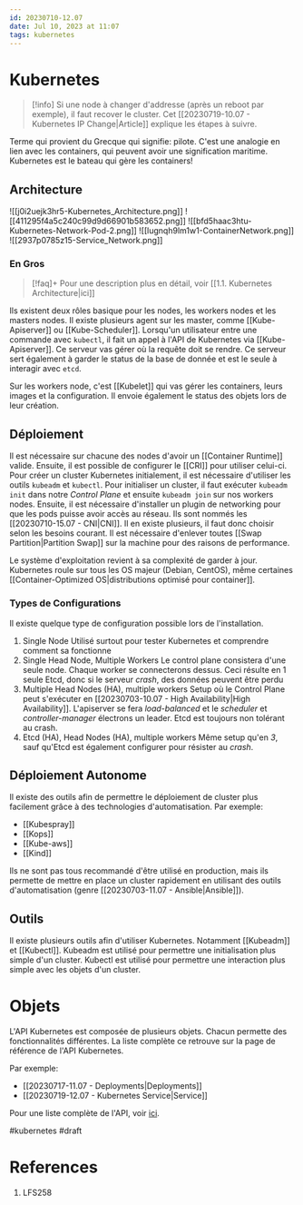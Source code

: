 ```yaml
---
id: 20230710-12.07
date: Jul 10, 2023 at 11:07
tags: kubernetes
---
```

# Kubernetes

> [!info]
> Si une node à changer d'addresse (après un  reboot par exemple), il faut recover le cluster. Cet [[20230719-10.07 - Kubernetes IP Change|Article]] explique les étapes à suivre.

Terme qui provient du Grecque qui signifie: pilote. C'est une analogie en lien avec les containers, qui peuvent avoir une signification maritime. Kubernetes est le bateau qui gère les containers!

## Architecture

![[j0i2uejk3hr5-Kubernetes_Architecture.png]]
![[411295f4a5c240c99d9d66901b583652.png]]
![[bfd5haac3htu-Kubernetes-Network-Pod-2.png]]
![[lugnqh9lm1w1-ContainerNetwork.png]]
![[2937p0785z15-Service_Network.png]]





### En Gros

> [!faq]+
> Pour une description plus en détail, voir [[1.1. Kubernetes Architecture|ici]]

Ils existent deux rôles basique pour les nodes, les workers nodes et les masters nodes. Il existe plusieurs agent sur les master, comme [[Kube-Apiserver]] ou [[Kube-Scheduler]]. Lorsqu'un utilisateur entre une commande avec `kubectl`, il fait un appel à l'API de Kubernetes via [[Kube-Apiserver]]. Ce serveur vas gérer où la requête doit se rendre. Ce serveur sert également à garder le status de la base de donnée et est le seule à interagir avec `etcd`. 

Sur les workers node, c'est [[Kubelet]] qui vas gérer les containers, leurs images et la configuration. Il envoie également le status des objets lors de leur création.

## Déploiement

Il est nécessaire sur chacune des nodes d'avoir un [[Container Runtime]] valide. Ensuite, il est possible de configurer le [[CRI]] pour utiliser celui-ci. Pour créer un cluster Kubernetes initialement, il est nécessaire d'utiliser les outils `kubeadm` et `kubectl`. Pour initialiser un cluster, il faut exécuter `kubeadm init` dans notre *Control Plane* et ensuite `kubeadm join` sur nos workers nodes. Ensuite, il est nécessaire d'installer un plugin de networking pour que les pods puisse avoir accès au réseau. Ils sont nommés les [[20230710-15.07 - CNI|CNI]]. Il en existe plusieurs, il faut donc choisir selon les besoins courant. Il est nécessaire d'enlever toutes [[Swap Partition|Partition Swap]] sur la machine pour des raisons de performance. 

Le système d'exploitation revient à sa complexité de garder à jour. Kubernetes roule sur tous les OS majeur (Debian, CentOS), même certaines [[Container-Optimized OS|distributions optimisé pour container]].

### Types de Configurations

Il existe quelque type de configuration possible lors de l'installation.

1. Single Node
	Utilisé surtout pour tester Kubernetes et comprendre comment sa fonctionne
1. Single Head Node, Multiple Workers
	Le control plane consistera d'une seule node. Chaque worker se connecterons dessus. Ceci résulte en 1 seule Etcd, donc si le serveur *crash*, des données peuvent être perdu
3. Multiple Head Nodes (HA), multiple workers
	Setup où le Control Plane peut s'exécuter en [[20230703-10.07 - High Availability|High Availability]]. L'apiserver se fera *load-balanced* et le *scheduler* et *controller-manager* électrons un leader. Etcd est toujours non tolérant au crash.
4. Etcd (HA), Head Nodes (HA), multiple workers
	Même setup qu'en *3*, sauf qu'Etcd est également configurer pour résister au *crash*.

## Déploiement Autonome

Il existe des outils afin de permettre le déploiement de cluster plus facilement grâce à des technologies d'automatisation. Par exemple:
- [[Kubespray]]
- [[Kops]]
- [[Kube-aws]]
- [[Kind]]

Ils ne sont pas tous recommandé d'être utilisé en production, mais ils permette de mettre en place un cluster rapidement en utilisant des outils d'automatisation (genre [[20230703-11.07 - Ansible|Ansible]]). 

## Outils

Il existe plusieurs outils afin d'utiliser Kubernetes. Notamment [[Kubeadm]] et [[Kubectl]]. Kubeadm est utilisé pour permettre une initialisation plus simple d'un cluster. Kubectl est utilisé pour permettre une interaction plus simple avec les objets d'un cluster.

# Objets

L'API Kubernetes est composée de plusieurs objets. Chacun permette des fonctionnalités différentes. La liste complète ce retrouve sur la page de référence de l'API Kubernetes.

Par exemple:
- [[20230717-11.07 - Deployments|Deployments]]
- [[20230719-12.07 - Kubernetes Service|Service]]

Pour une liste complète de l'API, voir [ici](https://v1-27.docs.kubernetes.io/docs/reference/generated/kubernetes-api/v1.27/).

#kubernetes #draft
# References
1. LFS258